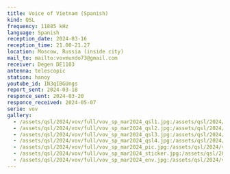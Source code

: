 ```yaml
---
title: Voice of Vietnam (Spanish)
kind: QSL
frequency: 11885 kHz
language: Spanish
reception_date: 2024-03-16
reception_time: 21.00-21.27
location: Moscow, Russia (inside city)
mail_to: mailto:vovmundo73@gmail.com
receiver: Degen DE1103
antenna: telescopic
station: hanoy
youtube_id: IN3qIBGUngs 
report_sent: 2024-03-18
responce_sent: 2024-03-20
responce_received: 2024-05-07
serie: vov
gallery:
  - /assets/qsl/2024/vov/full/vov_sp_mar2024_qsl1.jpg:/assets/qsl/2024/vov/small/vov_sp_mar2024_qsl1.jpg
  - /assets/qsl/2024/vov/full/vov_sp_mar2024_qsl2.jpg:/assets/qsl/2024/vov/small/vov_sp_mar2024_qsl2.jpg
  - /assets/qsl/2024/vov/full/vov_sp_mar2024_qsl3.jpg:/assets/qsl/2024/vov/small/vov_sp_mar2024_qsl3.jpg
  - /assets/qsl/2024/vov/full/vov_sp_mar2024_qsl4.jpg:/assets/qsl/2024/vov/small/vov_sp_mar2024_qsl4.jpg
  - /assets/qsl/2024/vov/full/vov_sp_mar2024_pic.jpg:/assets/qsl/2024/vov/small/vov_sp_mar2024_pic.jpg
  - /assets/qsl/2024/vov/full/vov_sp_mar2024_sticker.jpg:/assets/qsl/2024/vov/small/vov_sp_mar2024_sticker.jpg
  - /assets/qsl/2024/vov/full/vov_sp_mar2024_env.jpg:/assets/qsl/2024/vov/small/vov_sp_mar2024_env.jpg
---
```

